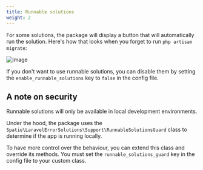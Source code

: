 ```yaml
---
title: Runnable solutions
weight: 2
---
```


For some solutions, the package will display a button that will automatically run the solution. Here's how that looks when you forget to run `php artisan migrate`:

![image](/docs/laravel-error-solutions/v1/images/runnable-solution.png)

If you don't want to use runnable solutions, you can disable them by setting the `enable_runnable_solutions` key to `false` in the config file.

## A note on security

Runnable solutions will only be available in local development environments.

Under the hood, the package uses the `Spatie\LaravelErrorSolutions\Support\RunnableSolutionsGuard` class to determine if the app is running locally. 

To have more control over the behaviour, you can extend this class and override its methods. You must set the `runnable_solutions_guard` key in the config file to your custom class.
